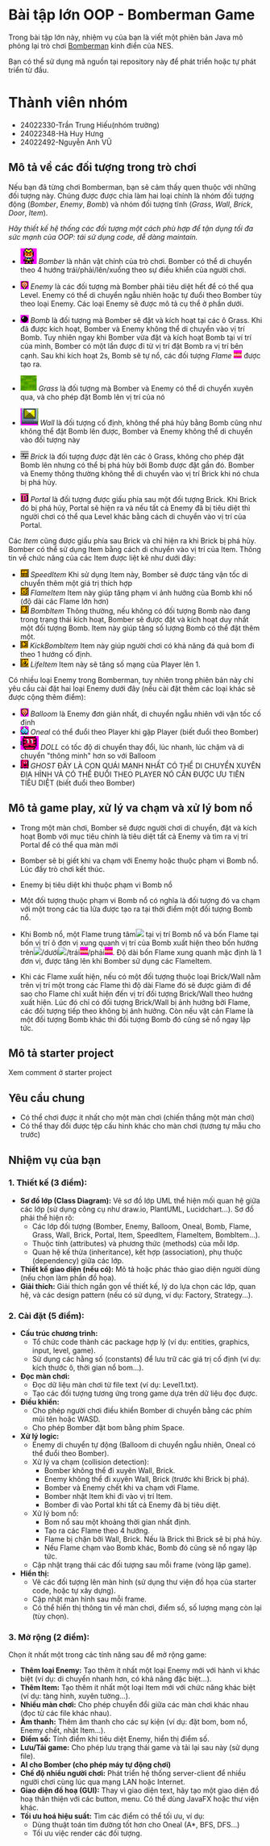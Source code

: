 # Bài tập lớn OOP - Bomberman Game

Trong bài tập lớn này, nhiệm vụ của bạn là viết một phiên bản Java mô phỏng lại trò chơi [Bomberman](https://www.youtube.com/watch?v=mKIOVwqgSXM) kinh điển của NES.



Bạn có thể sử dụng mã nguồn tại repository này để phát triển hoặc tự phát triển từ đầu.
# Thành viên nhóm
- 24022330-Trần Trung Hiếu(nhóm trường)
- 24022348-Hà Huy Hưng
- 24022492-Nguyễn Anh VŨ
## Mô tả về các đối tượng trong trò chơi
Nếu bạn đã từng chơi Bomberman, bạn sẽ cảm thấy quen thuộc với những đối tượng này. Chúng được được chia làm hai loại chính là nhóm đối tượng động (*Bomber*, *Enemy*, *Bomb*) và nhóm đối tượng tĩnh (*Grass*, *Wall*, *Brick*, *Door*, *Item*).

*Hãy thiết kế hệ thống các đối tượng một cách phù hợp để tận dụng tối đa sức mạnh của OOP: tái sử dụng code, dễ dàng maintain.*

- ![](res/anhmini/PLAYER.png) *Bomber* là nhân vật chính của trò chơi. Bomber có thể di chuyển theo 4 hướng trái/phải/lên/xuống theo sự điều khiển của người chơi. 
- ![](res/anhmini/balloom_left1.png) *Enemy* là các đối tượng mà Bomber phải tiêu diệt hết để có thể qua Level. Enemy có thể di chuyển ngẫu nhiên hoặc tự đuổi theo Bomber tùy theo loại Enemy. Các loại Enemy sẽ được mô tả cụ thể ở phần dưới.
- ![](res/anhmini/bomb.png) *Bomb* là đối tượng mà Bomber sẽ đặt và kích hoạt tại các ô Grass. Khi đã được kích hoạt, Bomber và Enemy không thể di chuyển vào vị trí Bomb. Tuy nhiên ngay khi Bomber vừa đặt và kích hoạt Bomb tại ví trí của mình, Bomber có một lần được đi từ vị trí đặt Bomb ra vị trí bên cạnh. Sau khi kích hoạt 2s, Bomb sẽ tự nổ, các đối tượng *Flame* ![](res/anhmini/explosion_horizontal.png) được tạo ra.


- ![](res/anhmini/CO.png) *Grass* là đối tượng mà Bomber và Enemy có thể di chuyển xuyên qua, và cho phép đặt Bomb lên vị trí của nó
- ![](res/anhmini/tuong.png) *Wall* là đối tượng cố định, không thể phá hủy bằng Bomb cũng như không thể đặt Bomb lên được, Bomber và Enemy không thể di chuyển vào đối tượng này
- ![](res/anhmini/brick.png) *Brick* là đối tượng được đặt lên các ô Grass, không cho phép đặt Bomb lên nhưng có thể bị phá hủy bởi Bomb được đặt gần đó. Bomber và Enemy thông thường không thể di chuyển vào vị trí Brick khi nó chưa bị phá hủy.


- ![](res/anhmini/Portal.png) *Portal* là đối tượng được giấu phía sau một đối tượng Brick. Khi Brick đó bị phá hủy, Portal sẽ hiện ra và nếu tất cả Enemy đã bị tiêu diệt thì người chơi có thể qua Level khác bằng cách di chuyển vào vị trí của Portal.

Các *Item* cũng được giấu phía sau Brick và chỉ hiện ra khi Brick bị phá hủy. Bomber có thể sử dụng Item bằng cách di chuyển vào vị trí của Item. Thông tin về chức năng của các Item được liệt kê như dưới đây:
- ![](res/anhmini/powerup_speed.png) *SpeedItem* Khi sử dụng Item này, Bomber sẽ được tăng vận tốc di chuyển thêm một giá trị thích hợp
- ![](res/anhmini/powerup_flames.png) *FlameItem* Item này giúp tăng phạm vi ảnh hưởng của Bomb khi nổ (độ dài các Flame lớn hơn)
- ![](res/anhmini/powerup_bombs.png) *BombItem* Thông thường, nếu không có đối tượng Bomb nào đang trong trạng thái kích hoạt, Bomber sẽ được đặt và kích hoạt duy nhất một đối tượng Bomb. Item này giúp tăng số lượng Bomb có thể đặt thêm một.
- ![](res/anhmini/kickbombitem.png) *KickBombItem* Item này giúp người chơi có khả năng đá quả bom đi theo 1 hướng cố định.
- ![](res/anhmini/lifeitem.png) *LifeItem* Item này sẽ tăng số mạng của Player lên 1.

Có nhiều loại Enemy trong Bomberman, tuy nhiên trong phiên bản này chỉ yêu cầu cài đặt hai loại Enemy dưới đây (nếu cài đặt thêm các loại khác sẽ được cộng thêm điểm):
- ![](res/anhmini/balloom_left1.png) *Balloom* là Enemy đơn giản nhất, di chuyển ngẫu nhiên với vận tốc cố định
- ![](res/anhmini/oneal_left1.png) *Oneal* có thể đuổi theo Player khi gặp Player (biết đuổi theo Bomber)
- ![](res/anhmini/Doll.png) *DOLL* có tốc độ di chuyển thay đổi, lúc nhanh, lúc chậm và di chuyển "thông minh" hơn so với Balloom 
- ![](res/anhmini/GHOST.png) *GHOST* ĐÂY LÀ CON QUÁI MẠNH NHẤT CÓ THỂ DI CHUYỂN XUYÊN ĐỊA HÌNH VÀ CÓ THỂ ĐUỔI THEO PLAYER NÓ CẦN ĐƯỢC ƯU TIÊN TIÊU DIỆT (biết đuổi theo Bomber)

## Mô tả game play, xử lý va chạm và xử lý bom nổ
- Trong một màn chơi, Bomber sẽ được người chơi di chuyển, đặt và kích hoạt Bomb với mục tiêu chính là tiêu diệt tất cả Enemy và tìm ra vị trí Portal để có thể qua màn mới
- Bomber sẽ bị giết khi va chạm với Enemy hoặc thuộc phạm vi Bomb nổ. Lúc đấy trò chơi kết thúc.
- Enemy bị tiêu diệt khi thuộc phạm vi Bomb nổ
- Một đối tượng thuộc phạm vi Bomb nổ có nghĩa là đối tượng đó va chạm với một trong các tia lửa được tạo ra tại thời điểm một đối tượng Bomb nổ.

- Khi Bomb nổ, một Flame trung tâm![](res/anhmini/bomb_exploded.png) tại vị trí Bomb nổ và bốn Flame tại bốn vị trí ô đơn vị xung quanh vị trí của Bomb xuất hiện theo bốn hướng trên![](res/anhmini/explosion_vertical.png)/dưới![](res/anhmini/explosion_vertical.png)/trái![](res/anhmini/explosion_horizontal.png)/phải![](res/anhmini/explosion_horizontal.png). Độ dài bốn Flame xung quanh mặc định là 1 đơn vị, được tăng lên khi Bomber sử dụng các FlameItem.
- Khi các Flame xuất hiện, nếu có một đối tượng thuộc loại Brick/Wall nằm trên vị trí một trong các Flame thì độ dài Flame đó sẽ được giảm đi để sao cho Flame chỉ xuất hiện đến vị trí đối tượng Brick/Wall theo hướng xuất hiện. Lúc đó chỉ có đối tượng Brick/Wall bị ảnh hưởng bởi Flame, các đối tượng tiếp theo không bị ảnh hưởng. Còn nếu vật cản Flame là một đối tượng Bomb khác thì đối tượng Bomb đó cũng sẽ nổ ngay lập tức.

## Mô tả starter project
Xem comment ở starter project

## Yêu cầu chung
- Có thể chơi được ít nhất cho một màn chơi (chiến thắng một màn chơi)
- Có thể thay đổi được tệp cấu hình khác cho màn chơi (tương tự mẫu cho trước)

## Nhiệm vụ của bạn

### 1. Thiết kế (3 điểm):
*   **Sơ đồ lớp (Class Diagram):** Vẽ sơ đồ lớp UML thể hiện mối quan hệ giữa các lớp (sử dụng công cụ như draw.io, PlantUML, Lucidchart...). Sơ đồ phải thể hiện rõ:
    *   Các lớp đối tượng (Bomber, Enemy, Balloom, Oneal, Bomb, Flame, Grass, Wall, Brick, Portal, Item, SpeedItem, FlameItem, BombItem...).
    *   Thuộc tính (attributes) và phương thức (methods) của mỗi lớp.
    *   Quan hệ kế thừa (inheritance), kết hợp (association), phụ thuộc (dependency) giữa các lớp.
*   **Thiết kế giao diện (nếu có):** Mô tả hoặc phác thảo giao diện người dùng (nếu chọn làm phần đồ họa).
*   **Giải thích:** Giải thích ngắn gọn về thiết kế, lý do lựa chọn các lớp, quan hệ, và các design pattern (nếu có sử dụng, ví dụ: Factory, Strategy...).

### 2. Cài đặt (5 điểm):
*   **Cấu trúc chương trình:**
    *   Tổ chức code thành các package hợp lý (ví dụ: entities, graphics, input, level, game).
    *   Sử dụng các hằng số (constants) để lưu trữ các giá trị cố định (ví dụ: kích thước ô, thời gian nổ bom...).
*   **Đọc màn chơi:**
    *   Đọc dữ liệu màn chơi từ file text (ví dụ: Level1.txt).
    *   Tạo các đối tượng tương ứng trong game dựa trên dữ liệu đọc được.
*   **Điều khiển:**
    *   Cho phép người chơi điều khiển Bomber di chuyển bằng các phím mũi tên hoặc WASD.
    *   Cho phép Bomber đặt bom bằng phím Space.
*   **Xử lý logic:**
    *   Enemy di chuyển tự động (Balloom di chuyển ngẫu nhiên, Oneal có thể đuổi theo Bomber).
    *   Xử lý va chạm (collision detection):
        *   Bomber không thể đi xuyên Wall, Brick.
        *   Enemy không thể đi xuyên Wall, Brick (trước khi Brick bị phá).
        *   Bomber và Enemy chết khi va chạm với Flame.
        *   Bomber nhặt Item khi đi vào vị trí Item.
        *   Bomber đi vào Portal khi tất cả Enemy đã bị tiêu diệt.
    *   Xử lý bom nổ:
        *   Bom nổ sau một khoảng thời gian nhất định.
        *   Tạo ra các Flame theo 4 hướng.
        *   Flame bị chặn bởi Wall, Brick. Nếu là Brick thì Brick sẽ bị phá hủy.
        *   Nếu Flame chạm vào Bomb khác, Bomb đó cũng sẽ nổ ngay lập tức.
    *   Cập nhật trạng thái các đối tượng sau mỗi frame (vòng lặp game).
*   **Hiển thị:**
    *   Vẽ các đối tượng lên màn hình (sử dụng thư viện đồ họa của starter code, hoặc tự xây dựng).
    *   Cập nhật màn hình sau mỗi frame.
    *   Có thể hiển thị thông tin về màn chơi, điểm số, số lượng mạng còn lại (tùy chọn).
### 3. Mở rộng (2 điểm):
Chọn ít nhất một trong các tính năng sau để mở rộng game:
*   **Thêm loại Enemy:** Tạo thêm ít nhất một loại Enemy mới với hành vi khác biệt (ví dụ: di chuyển nhanh hơn, có khả năng đặc biệt...).
*   **Thêm Item:** Tạo thêm ít nhất một loại Item mới với chức năng khác biệt (ví dụ: tàng hình, xuyên tường...).
*   **Nhiều màn chơi:** Cho phép chuyển đổi giữa các màn chơi khác nhau (đọc từ các file khác nhau).
*   **Âm thanh:** Thêm âm thanh cho các sự kiện (ví dụ: đặt bom, bom nổ, Enemy chết, nhặt Item...).
*   **Điểm số:** Tính điểm khi tiêu diệt Enemy, hiển thị điểm số.
*   **Lưu/Tải game:** Cho phép lưu trạng thái game và tải lại sau này (sử dụng file).
*   **AI cho Bomber (cho phép máy tự động chơi)**
*   **Chế độ nhiều người chơi:** Phát triển hệ thống server-client để nhiều người chơi cùng lúc qua mạng LAN hoặc Internet.
*   **Giao diện đồ hoạ (GUI):** Thay vì giao diện text, hãy tạo một giao diện đồ hoạ thân thiện với các button, menu. Có thể dùng JavaFX hoặc thư viện khác.
*   **Tối ưu hoá hiệu suất:** Tìm các điểm có thể tối ưu, ví dụ:
    *   Dùng thuật toán tìm đường tốt hơn cho Oneal (A\*, BFS, DFS...)
    *   Tối ưu việc render các đối tượng.


